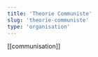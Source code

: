 ```yaml
---
title: 'Theorie Communiste'
slug: 'theorie-communiste'
type: 'organisation'
---
```


[[communisation]]